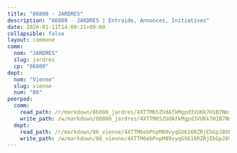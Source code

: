```yaml
---
title: "86800 - JARDRES"
description: "86800 - JARDRES | Entraide, Annonces, Initiatives"
date: 2020-01-11T14:09:21+09:00
collapsible: false
layout: commune
comm:
  nom: "JARDRES"
  slug: jardres
  cp: "86800"
dept:
  nom: "Vienne"
  slug: vienne
  num: "86"
peerpad:
  comm:
    read_path: /r/markdown/86800_jardres/4XTTM65ZUdAfkMgpd3VUKk7H1B7NmisRRUdxyJUbMHbzMEDQ5
    write_path: /w/markdown/86800_jardres/4XTTM65ZUdAfkMgpd3VUKk7H1B7NmisRRUdxyJUbMHbzMEDQ5-K3TgU6KHjxn62iTsN9SYovKbD5Vrdco1LeGQcaaXZUfiyFxwddnFjvWbE1py8mwqkZWYeC4kYyU8qCrjtG2knQUNtSEHHM5KdZYdMDMperwu6AuLKMTN9LewVRVN8oKtE8NV9bUD
  dept:
    read_path: /r/markdown/86_vienne/4XTTM6ebPnpM89vyqGX616RZRjEbGpJ8VDNVdSCrMHCb86ALN
    write_path: /w/markdown/86_vienne/4XTTM6ebPnpM89vyqGX616RZRjEbGpJ8VDNVdSCrMHCb86ALN-K3TgUEmU2PzobkNvYrNtR4DXtgm1qYeknzdEZmszmUFpRSMDjV62q8xZv1nUQEJqGnnT9H399N9TnzZMyT3rgAM3pHPbqGxVD33vWNzCSkbf2kxHwBfenpixiJuwbWaCBERwmNeA
---
```


